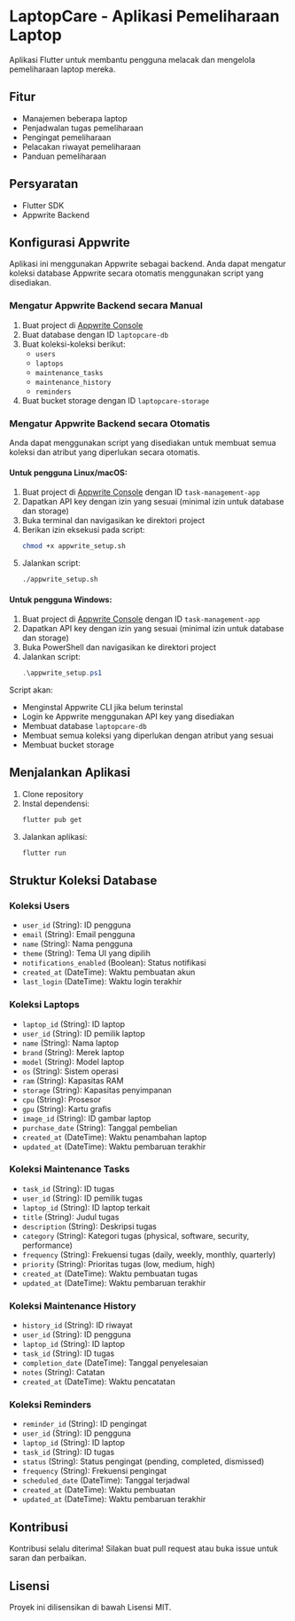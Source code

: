 # LaptopCare - Aplikasi Pemeliharaan Laptop

Aplikasi Flutter untuk membantu pengguna melacak dan mengelola pemeliharaan laptop mereka.

## Fitur

- Manajemen beberapa laptop
- Penjadwalan tugas pemeliharaan
- Pengingat pemeliharaan
- Pelacakan riwayat pemeliharaan
- Panduan pemeliharaan

## Persyaratan

- Flutter SDK
- Appwrite Backend

## Konfigurasi Appwrite

Aplikasi ini menggunakan Appwrite sebagai backend. Anda dapat mengatur koleksi database Appwrite secara otomatis menggunakan script yang disediakan.

### Mengatur Appwrite Backend secara Manual

1. Buat project di [Appwrite Console](https://cloud.appwrite.io/)
2. Buat database dengan ID `laptopcare-db`
3. Buat koleksi-koleksi berikut:
   - `users`
   - `laptops`
   - `maintenance_tasks`
   - `maintenance_history`
   - `reminders`
4. Buat bucket storage dengan ID `laptopcare-storage`

### Mengatur Appwrite Backend secara Otomatis

Anda dapat menggunakan script yang disediakan untuk membuat semua koleksi dan atribut yang diperlukan secara otomatis.

#### Untuk pengguna Linux/macOS:

1. Buat project di [Appwrite Console](https://cloud.appwrite.io/) dengan ID `task-management-app`
2. Dapatkan API key dengan izin yang sesuai (minimal izin untuk database dan storage)
3. Buka terminal dan navigasikan ke direktori project
4. Berikan izin eksekusi pada script:
   ```bash
   chmod +x appwrite_setup.sh
   ```
5. Jalankan script:
   ```bash
   ./appwrite_setup.sh
   ```

#### Untuk pengguna Windows:

1. Buat project di [Appwrite Console](https://cloud.appwrite.io/) dengan ID `task-management-app`
2. Dapatkan API key dengan izin yang sesuai (minimal izin untuk database dan storage)
3. Buka PowerShell dan navigasikan ke direktori project
4. Jalankan script:
   ```powershell
   .\appwrite_setup.ps1
   ```

Script akan:
- Menginstal Appwrite CLI jika belum terinstal
- Login ke Appwrite menggunakan API key yang disediakan
- Membuat database `laptopcare-db`
- Membuat semua koleksi yang diperlukan dengan atribut yang sesuai
- Membuat bucket storage

## Menjalankan Aplikasi

1. Clone repository
2. Instal dependensi:
   ```bash
   flutter pub get
   ```
3. Jalankan aplikasi:
   ```bash
   flutter run
   ```

## Struktur Koleksi Database

### Koleksi Users
- `user_id` (String): ID pengguna
- `email` (String): Email pengguna
- `name` (String): Nama pengguna
- `theme` (String): Tema UI yang dipilih
- `notifications_enabled` (Boolean): Status notifikasi
- `created_at` (DateTime): Waktu pembuatan akun
- `last_login` (DateTime): Waktu login terakhir

### Koleksi Laptops
- `laptop_id` (String): ID laptop
- `user_id` (String): ID pemilik laptop
- `name` (String): Nama laptop
- `brand` (String): Merek laptop
- `model` (String): Model laptop
- `os` (String): Sistem operasi
- `ram` (String): Kapasitas RAM
- `storage` (String): Kapasitas penyimpanan
- `cpu` (String): Prosesor
- `gpu` (String): Kartu grafis
- `image_id` (String): ID gambar laptop
- `purchase_date` (String): Tanggal pembelian
- `created_at` (DateTime): Waktu penambahan laptop
- `updated_at` (DateTime): Waktu pembaruan terakhir

### Koleksi Maintenance Tasks
- `task_id` (String): ID tugas
- `user_id` (String): ID pemilik tugas
- `laptop_id` (String): ID laptop terkait
- `title` (String): Judul tugas
- `description` (String): Deskripsi tugas
- `category` (String): Kategori tugas (physical, software, security, performance)
- `frequency` (String): Frekuensi tugas (daily, weekly, monthly, quarterly)
- `priority` (String): Prioritas tugas (low, medium, high)
- `created_at` (DateTime): Waktu pembuatan tugas
- `updated_at` (DateTime): Waktu pembaruan terakhir

### Koleksi Maintenance History
- `history_id` (String): ID riwayat
- `user_id` (String): ID pengguna
- `laptop_id` (String): ID laptop
- `task_id` (String): ID tugas
- `completion_date` (DateTime): Tanggal penyelesaian
- `notes` (String): Catatan
- `created_at` (DateTime): Waktu pencatatan

### Koleksi Reminders
- `reminder_id` (String): ID pengingat
- `user_id` (String): ID pengguna
- `laptop_id` (String): ID laptop
- `task_id` (String): ID tugas
- `status` (String): Status pengingat (pending, completed, dismissed)
- `frequency` (String): Frekuensi pengingat
- `scheduled_date` (DateTime): Tanggal terjadwal
- `created_at` (DateTime): Waktu pembuatan
- `updated_at` (DateTime): Waktu pembaruan terakhir

## Kontribusi

Kontribusi selalu diterima! Silakan buat pull request atau buka issue untuk saran dan perbaikan.

## Lisensi

Proyek ini dilisensikan di bawah Lisensi MIT.